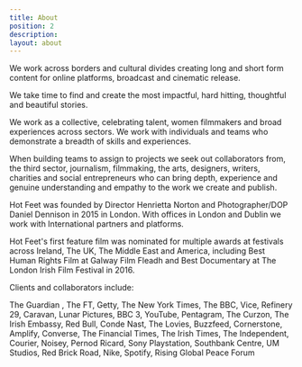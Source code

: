 ```yaml
---
title: About
position: 2
description: 
layout: about
---
```


We work across borders and cultural divides creating long and short form content for online platforms, broadcast and cinematic release. 

We take time to find and create the most impactful, hard hitting, thoughtful and beautiful stories. 

We work as a collective, celebrating talent, women filmmakers and broad experiences across sectors. We work with individuals and teams who demonstrate a breadth of skills and experiences. 

When building teams to assign to projects we seek out collaborators from, the third sector, journalism, filmmaking, the arts, designers, writers, charities and social entrepreneurs who can bring depth, experience and genuine understanding and empathy to the work we create and publish. 

Hot Feet was founded by Director Henrietta Norton and Photographer/DOP Daniel Dennison in 2015 in London. With offices in London and Dublin we work with International partners and platforms. 

Hot Feet's first feature film was nominated for multiple awards at festivals across Ireland, The UK, The Middle East and America, including Best Human Rights Film at Galway Film Fleadh and Best Documentary at The London Irish Film Festival in 2016.

Clients and collaborators include: 

The Guardian , The FT, Getty, The New York Times, The BBC, Vice, Refinery 29, Caravan, Lunar Pictures, BBC 3, YouTube, Pentagram, The Curzon, The Irish Embassy, Red Bull, Conde Nast, The Lovies, Buzzfeed, Cornerstone, Amplify, Converse, The Financial Times, The Irish Times, The Independent, Courier, Noisey, Pernod Ricard, Sony Playstation, Southbank Centre, UM Studios, Red Brick Road, Nike, Spotify, Rising Global Peace Forum 

